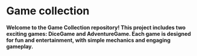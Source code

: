 # Game collection

**Welcome to the Game Collection repository! This project includes two exciting games: DiceGame and AdventureGame. Each game is designed for fun and entertainment, with simple mechanics and engaging gameplay.**

